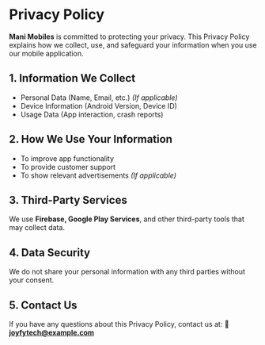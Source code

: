 # Privacy Policy

**Mani Mobiles** is committed to protecting your privacy. This Privacy Policy explains how we collect, use, and safeguard your information when you use our mobile application.

## 1. Information We Collect
- Personal Data (Name, Email, etc.) *(If applicable)*
- Device Information (Android Version, Device ID)
- Usage Data (App interaction, crash reports)

## 2. How We Use Your Information
- To improve app functionality
- To provide customer support
- To show relevant advertisements *(If applicable)*

## 3. Third-Party Services
We use **Firebase, Google Play Services**, and other third-party tools that may collect data.

## 4. Data Security
We do not share your personal information with any third parties without your consent.

## 5. Contact Us
If you have any questions about this Privacy Policy, contact us at:
📧 **joyfytech@example.com**
